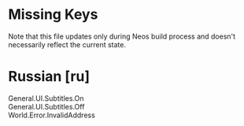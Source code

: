 # Missing Keys
Note that this file updates only during Neos build process and doesn't necessarily reflect the current state.

# Russian [ru]
General.UI.Subtitles.On  
General.UI.Subtitles.Off  
World.Error.InvalidAddress  

